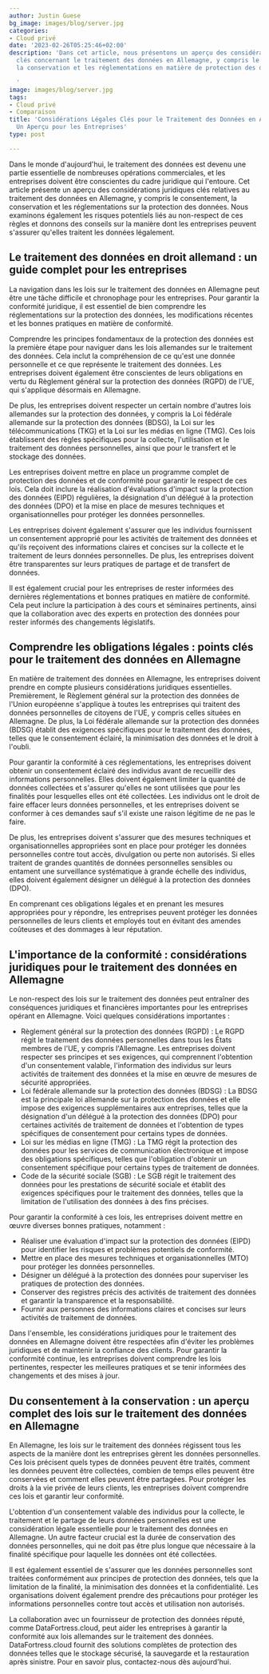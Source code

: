 ```yaml
---
author: Justin Guese
bg_image: images/blog/server.jpg
categories:
- Cloud privé
date: '2023-02-26T05:25:46+02:00'
description: 'Dans cet article, nous présentons un aperçu des considérations juridiques
  clés concernant le traitement des données en Allemagne, y compris le consentement,
  la conservation et les réglementations en matière de protection des données.

  '
image: images/blog/server.jpg
tags:
- Cloud privé
- Comparaison
title: 'Considérations Légales Clés pour le Traitement des Données en Allemagne :
  Un Aperçu pour les Entreprises'
type: post

---
```

Dans le monde d'aujourd'hui, le traitement des données est devenu une partie essentielle de nombreuses opérations commerciales, et les entreprises doivent être conscientes du cadre juridique qui l'entoure. Cet article présente un aperçu des considérations juridiques clés relatives au traitement des données en Allemagne, y compris le consentement, la conservation et les réglementations sur la protection des données. Nous examinons également les risques potentiels liés au non-respect de ces règles et donnons des conseils sur la manière dont les entreprises peuvent s'assurer qu'elles traitent les données légalement.

## Le traitement des données en droit allemand : un guide complet pour les entreprises

La navigation dans les lois sur le traitement des données en Allemagne peut être une tâche difficile et chronophage pour les entreprises. Pour garantir la conformité juridique, il est essentiel de bien comprendre les réglementations sur la protection des données, les modifications récentes et les bonnes pratiques en matière de conformité.

Comprendre les principes fondamentaux de la protection des données est la première étape pour naviguer dans les lois allemandes sur le traitement des données. Cela inclut la compréhension de ce qu'est une donnée personnelle et ce que représente le traitement des données. Les entreprises doivent également être conscientes de leurs obligations en vertu du Règlement général sur la protection des données (RGPD) de l'UE, qui s'applique désormais en Allemagne.

De plus, les entreprises doivent respecter un certain nombre d'autres lois allemandes sur la protection des données, y compris la Loi fédérale allemande sur la protection des données (BDSG), la Loi sur les télécommunications (TKG) et la Loi sur les médias en ligne (TMG). Ces lois établissent des règles spécifiques pour la collecte, l'utilisation et le traitement des données personnelles, ainsi que pour le transfert et le stockage des données.

Les entreprises doivent mettre en place un programme complet de protection des données et de conformité pour garantir le respect de ces lois. Cela doit inclure la réalisation d'évaluations d'impact sur la protection des données (EIPD) régulières, la désignation d'un délégué à la protection des données (DPO) et la mise en place de mesures techniques et organisationnelles pour protéger les données personnelles.

Les entreprises doivent également s'assurer que les individus fournissent un consentement approprié pour les activités de traitement des données et qu'ils reçoivent des informations claires et concises sur la collecte et le traitement de leurs données personnelles. De plus, les entreprises doivent être transparentes sur leurs pratiques de partage et de transfert de données.

Il est également crucial pour les entreprises de rester informées des dernières réglementations et bonnes pratiques en matière de conformité. Cela peut inclure la participation à des cours et séminaires pertinents, ainsi que la collaboration avec des experts en protection des données pour rester informés des changements législatifs.

## Comprendre les obligations légales : points clés pour le traitement des données en Allemagne

En matière de traitement des données en Allemagne, les entreprises doivent prendre en compte plusieurs considérations juridiques essentielles. Premièrement, le Règlement général sur la protection des données de l'Union européenne s'applique à toutes les entreprises qui traitent des données personnelles de citoyens de l'UE, y compris celles situées en Allemagne. De plus, la Loi fédérale allemande sur la protection des données (BDSG) établit des exigences spécifiques pour le traitement des données, telles que le consentement éclairé, la minimisation des données et le droit à l'oubli.

Pour garantir la conformité à ces réglementations, les entreprises doivent obtenir un consentement éclairé des individus avant de recueillir des informations personnelles. Elles doivent également limiter la quantité de données collectées et s'assurer qu'elles ne sont utilisées que pour les finalités pour lesquelles elles ont été collectées. Les individus ont le droit de faire effacer leurs données personnelles, et les entreprises doivent se conformer à ces demandes sauf s'il existe une raison légitime de ne pas le faire.

De plus, les entreprises doivent s'assurer que des mesures techniques et organisationnelles appropriées sont en place pour protéger les données personnelles contre tout accès, divulgation ou perte non autorisés. Si elles traitent de grandes quantités de données personnelles sensibles ou entament une surveillance systématique à grande échelle des individus, elles doivent également désigner un délégué à la protection des données (DPO).

En comprenant ces obligations légales et en prenant les mesures appropriées pour y répondre, les entreprises peuvent protéger les données personnelles de leurs clients et employés tout en évitant des amendes coûteuses et des dommages à leur réputation.

## L'importance de la conformité : considérations juridiques pour le traitement des données en Allemagne

Le non-respect des lois sur le traitement des données peut entraîner des conséquences juridiques et financières importantes pour les entreprises opérant en Allemagne.
Voici quelques considérations importantes :

- Règlement général sur la protection des données (RGPD) : Le RGPD régit le traitement des données personnelles dans tous les États membres de l'UE, y compris l'Allemagne. Les entreprises doivent respecter ses principes et ses exigences, qui comprennent l'obtention d'un consentement valable, l'information des individus sur leurs activités de traitement des données et la mise en œuvre de mesures de sécurité appropriées.
- Loi fédérale allemande sur la protection des données (BDSG) : La BDSG est la principale loi allemande sur la protection des données et elle impose des exigences supplémentaires aux entreprises, telles que la désignation d'un délégué à la protection des données (DPO) pour certaines activités de traitement de données et l'obtention de types spécifiques de consentement pour certains types de données.
- Loi sur les médias en ligne (TMG) : La TMG régit la protection des données pour les services de communication électronique et impose des obligations spécifiques, telles que l'obligation d'obtenir un consentement spécifique pour certains types de traitement de données.
- Code de la sécurité sociale (SGB) : Le SGB régit le traitement des données pour les prestations de sécurité sociale et établit des exigences spécifiques pour le traitement des données, telles que la limitation de l'utilisation des données à des fins précises.

Pour garantir la conformité à ces lois, les entreprises doivent mettre en œuvre diverses bonnes pratiques, notamment :

- Réaliser une évaluation d'impact sur la protection des données (EIPD) pour identifier les risques et problèmes potentiels de conformité.
- Mettre en place des mesures techniques et organisationnelles (MTO) pour protéger les données personnelles.
- Désigner un délégué à la protection des données pour superviser les pratiques de protection des données.
- Conserver des registres précis des activités de traitement des données et garantir la transparence et la responsabilité.
- Fournir aux personnes des informations claires et concises sur leurs activités de traitement de données.

Dans l'ensemble, les considérations juridiques pour le traitement des données en Allemagne doivent être respectées afin d'éviter les problèmes juridiques et de maintenir la confiance des clients. Pour garantir la conformité continue, les entreprises doivent comprendre les lois pertinentes, respecter les meilleures pratiques et se tenir informées des changements et des mises à jour.

## Du consentement à la conservation : un aperçu complet des lois sur le traitement des données en Allemagne

En Allemagne, les lois sur le traitement des données régissent tous les aspects de la manière dont les entreprises gèrent les données personnelles. Ces lois précisent quels types de données peuvent être traités, comment les données peuvent être collectées, combien de temps elles peuvent être conservées et comment elles peuvent être partagées. Pour protéger les droits à la vie privée de leurs clients, les entreprises doivent comprendre ces lois et garantir leur conformité.

L'obtention d'un consentement valable des individus pour la collecte, le traitement et le partage de leurs données personnelles est une considération légale essentielle pour le traitement des données en Allemagne. Un autre facteur crucial est la durée de conservation des données personnelles, qui ne doit pas être plus longue que nécessaire à la finalité spécifique pour laquelle les données ont été collectées.

Il est également essentiel de s'assurer que les données personnelles sont traitées conformément aux principes de protection des données, tels que la limitation de la finalité, la minimisation des données et la confidentialité. Les organisations doivent également prendre des précautions pour protéger les informations personnelles contre tout accès et utilisation non autorisés.

La collaboration avec un fournisseur de protection des données réputé, comme DataFortress.cloud, peut aider les entreprises à garantir la conformité aux lois allemandes sur le traitement des données. DataFortress.cloud fournit des solutions complètes de protection des données telles que le stockage sécurisé, la sauvegarde et la restauration après sinistre. Pour en savoir plus, contactez-nous dès aujourd'hui.
